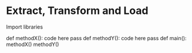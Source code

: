 # Extract, Transform and Load

Import libraries

def methodX():
    code here
    pass
def methodY():
    code here
    pass
def main():
    methodX()
    methodY()